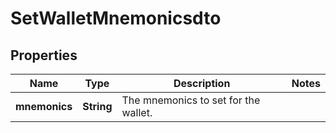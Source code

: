 

# SetWalletMnemonicsdto


## Properties

| Name | Type | Description | Notes |
|------------ | ------------- | ------------- | -------------|
|**mnemonics** | **String** | The mnemonics to set for the wallet. |  |



